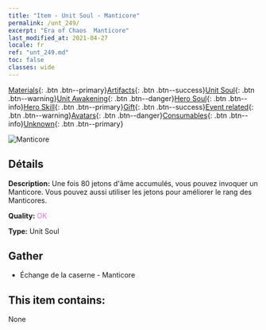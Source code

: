 ```yaml
---
title: "Item - Unit Soul - Manticore"
permalink: /unt_249/
excerpt: "Era of Chaos  Manticore"
last_modified_at: 2021-04-27
locale: fr
ref: "unt_249.md"
toc: false
classes: wide
---
```

 [Materials](/ItemsFR/){: .btn .btn--primary}[Artifacts](/ItemsFR/Artifacts/){: .btn .btn--success}[Unit Soul](/ItemsFR/UnitSoul/){: .btn .btn--warning}[Unit Awakening](/ItemsFR/UnitAwakening/){: .btn .btn--danger}[Hero Soul](/ItemsFR/HeroSoul/){: .btn .btn--info}[Hero Skill](/ItemsFR/HeroSkill/){: .btn .btn--primary}[Gift](/ItemsFR/Gift/){: .btn .btn--success}[Event related](/ItemsFR/Events/){: .btn .btn--warning}[Avatars](/ItemsFR/Avatars/){: .btn .btn--danger}[Consumables](/ItemsFR/Consumables/){: .btn .btn--info}[Unknown](/ItemsFR/Unknown/){: .btn .btn--primary}

 ![Manticore](/images/u/ti_shixie.jpg)

## Détails
 **Description:** Une fois 80 jetons d'âme accumulés, vous pouvez invoquer un Manticore. Vous pouvez aussi utiliser les jetons pour améliorer le rang des Manticores.

 **Quality:** <span style="color: #DA70D6">OK</span>

 **Type:** Unit Soul

## Gather

*    Échange de la caserne - Manticore 

## This item contains:

  None

